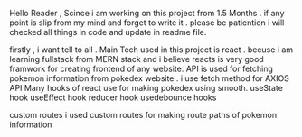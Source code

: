 Hello Reader , 
Scince i am working on this project from 1.5 Months . if any point is slip from my mind and forget to write it . please be patiention i will checked all things in code and update in readme file.

firstly , i want tell to all .
  Main Tech used in this project is react . becuse i am learning fullstack from MERN stack and i believe reacts is very good framwork for creating frontend of any website.
 API is used for fetching pokemon information from pokedex website .
 i use fetch method for AXIOS API 
 Many hooks of react use for making pokedex using smooth. 
 useState hook
 useEffect hook 
 reducer hook
 usedebounce hooks

 custom routes
 i used custom routes for making route paths of pokemon information

 
